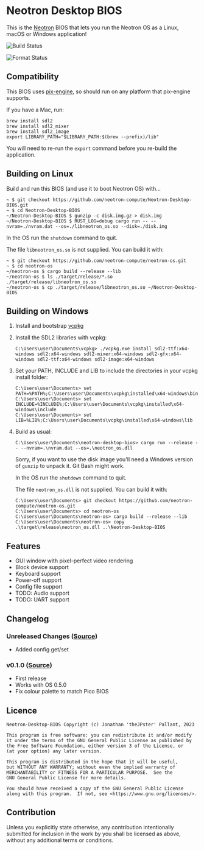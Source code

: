 # Neotron Desktop BIOS

This is the [Neotron](https://github.com/neotron-compute) BIOS that lets you run the Neotron OS as a Linux, macOS or Windows application!

![Build Status](https://github.com/neotron-compute/neotron-desktop-bios/workflows/Build/badge.svg "Github Action Build Status")

![Format Status](https://github.com/neotron-compute/neotron-desktop-bios/workflows/Format/badge.svg "Github Action Format Check Status")

## Compatibility

This BIOS uses [pix-engine](https://crates.io/crates/pix-engine), so should run on any platform that pix-engine supports.

If you have a Mac, run:

```console
brew install sdl2
brew install sdl2_mixer
brew install sdl2_image
export LIBRARY_PATH="$LIBRARY_PATH:$(brew --prefix)/lib" 
```

You will need to re-run the `export` command before you re-build the application.

## Building on Linux

Build and run this BIOS (and use it to boot Neotron OS) with...

```console
~ $ git checkout https://github.com/neotron-compute/Neotron-Desktop-BIOS.git
~ $ cd Neotron-Desktop-BIOS
~/Neotron-Desktop-BIOS $ gunzip -c disk.img.gz > disk.img
~/Neotron-Desktop-BIOS $ RUST_LOG=debug cargo run -- --nvram=./nvram.dat --os=./libneotron_os.so --disk=./disk.img
```

In the OS run the `shutdown` command to quit.

The file `libneotron_os.so` is not supplied. You can build it with:

```console
~ $ git checkout https://github.com/neotron-compute/neotron-os.git
~ $ cd neotron-os
~/neotron-os $ cargo build --release --lib
~/neotron-os $ ls ./target/release/*.so
./target/release/libneotron_os.so
~/neotron-os $ cp ./target/release/libneotron_os.so ~/Neotron-Desktop-BIOS
```

## Building on Windows

1. Install and bootstrap [vcpkg](https://github.com/microsoft/vcpkg)
2. Install the SDL2 libraries with vcpkg:

   ```console
   C:\Users\user\Documents\vcpkg> ./vcpkg.exe install sdl2-ttf:x64-windows sdl2:x64-windows sdl2-mixer:x64-windows sdl2-gfx:x64-windows sdl2-ttf:x64-windows sdl2-image:x64-windows
   ```

3. Set your PATH, INCLUDE and LIB to include the directories in your vcpkg install folder:

   ```console
   C:\Users\user\Documents> set PATH=%PATH%;C:\Users\user\Documents\vcpkg\installed\x64-windows\bin
   C:\Users\user\Documents> set INCLUDE=%INCLUDE%;C:\Users\user\Documents\vcpkg\installed\x64-windows\include
   C:\Users\user\Documents> set LIB=%LIB%;C:\Users\user\Documents\vcpkg\installed\x64-windows\lib
   ```

4. Build as usual:

   ```console
   C:\Users\user\Documents\neotron-desktop-bios> cargo run --release -- --nvram=.\nvram.dat --os=.\neotron_os.dll
   ```

   Sorry, if you want to use the disk image you'll need a Windows version of `gunzip` to unpack it. Git Bash might work.

   In the OS run the `shutdown` command to quit.

   The file `neotron_os.dll` is not supplied. You can build it with:

   ```console
   C:\Users\user\Documents> git checkout https://github.com/neotron-compute/neotron-os.git
   C:\Users\user\Documents> cd neotron-os
   C:\Users\user\Documents\neotron-os> cargo build --release --lib
   C:\Users\user\Documents\neotron-os> copy .\target\release\neotron_os.dll ..\Neotron-Desktop-BIOS
   ```

## Features

* GUI window with pixel-perfect video rendering
* Block device support
* Keyboard support
* Power-off support
* Config file support
* TODO: Audio support
* TODO: UART support

## Changelog

### Unreleased Changes ([Source](https://github.com/neotron-compute/Neotron-Desktop-BIOS/tree/main))

* Added config get/set

### v0.1.0 ([Source](https://github.com/neotron-compute/Neotron-Desktop-BIOS/tree/v0.1.0))

* First release
* Works with OS 0.5.0
* Fix colour palette to match Pico BIOS

## Licence

```code
Neotron-Desktop-BIOS Copyright (c) Jonathan 'theJPster' Pallant, 2023

This program is free software: you can redistribute it and/or modify
it under the terms of the GNU General Public License as published by
the Free Software Foundation, either version 3 of the License, or
(at your option) any later version.

This program is distributed in the hope that it will be useful,
but WITHOUT ANY WARRANTY; without even the implied warranty of
MERCHANTABILITY or FITNESS FOR A PARTICULAR PURPOSE.  See the
GNU General Public License for more details.

You should have received a copy of the GNU General Public License
along with this program.  If not, see <https://www.gnu.org/licenses/>.
```

## Contribution

Unless you explicitly state otherwise, any contribution intentionally
submitted for inclusion in the work by you shall be licensed as above, without
any additional terms or conditions.
